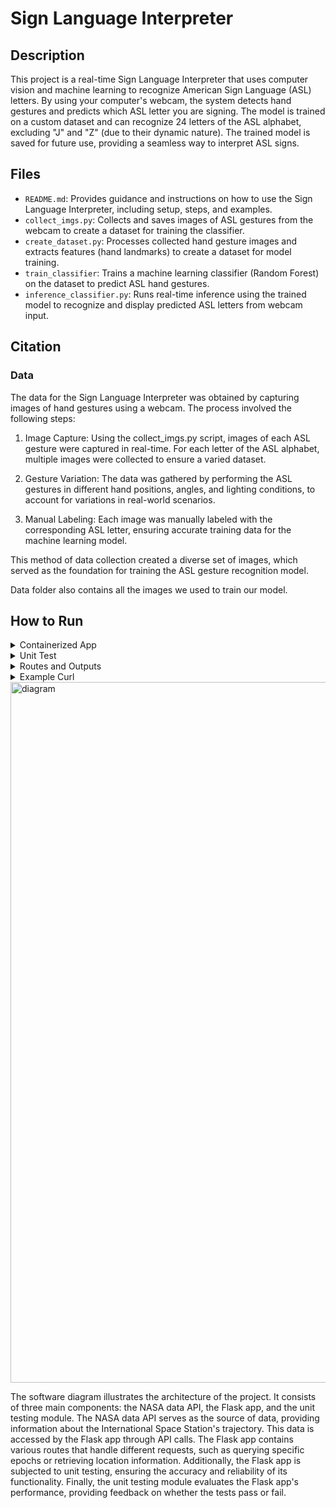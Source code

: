 # Sign Language Interpreter

## Description
This project is a real-time Sign Language Interpreter that uses computer vision and machine learning to recognize American Sign Language (ASL) letters. By using your computer's webcam, the system detects hand gestures and predicts which ASL letter you are signing. The model is trained on a custom dataset and can recognize 24 letters of the ASL alphabet, excluding "J" and "Z" (due to their dynamic nature). The trained model is saved for future use, providing a seamless way to interpret ASL signs.

## Files 
- `README.md`: Provides guidance and instructions on how to use the Sign Language Interpreter, including setup, steps, and examples.
- `collect_imgs.py`: Collects and saves images of ASL gestures from the webcam to create a dataset for training the classifier.
- `create_dataset.py`: Processes collected hand gesture images and extracts features (hand landmarks) to create a dataset for model training.
- `train_classifier`: Trains a machine learning classifier (Random Forest) on the dataset to predict ASL hand gestures.
- `inference_classifier.py`: Runs real-time inference using the trained model to recognize and display predicted ASL letters from webcam input.

## Citation

### Data
The data for the Sign Language Interpreter was obtained by capturing images of hand gestures using a webcam. The process involved the following steps:

  1) Image Capture: Using the collect_imgs.py script, images of each ASL gesture were captured in real-time. For each letter of the ASL alphabet, multiple images were collected to      ensure a varied dataset.

  2) Gesture Variation: The data was gathered by performing the ASL gestures in different hand positions, angles, and lighting conditions, to account for variations in real-world       scenarios.

  3) Manual Labeling: Each image was manually labeled with the corresponding ASL letter, ensuring accurate training data for the machine learning model.

This method of data collection created a diverse set of images, which served as the foundation for training the ASL gesture recognition model.

Data folder also contains all the images we used to train our model.

## How to Run

<details>
<summary>Containerized App</summary>
- To begin, head over to the directory that contains both the Dockerfile and the docker-compose.yml files.
- Build the Docker image using the command:
  
  `docker build -t username/flask-app:1.0 .`

  Replace username and flask-app with your own respective information.

- Then run the following Docker command which will start the container and run the Flask app inside of it.
     
  `docker-compose up`
</details>

<details>
<summary>Unit Test</summary>
- First, after check to see if any things are up and running with:

```docker ps -a```

  - Close all servers with:
    
    ``` docker stop <Container ID> ```
  
  - Next, start the service in the background with the command:

    ``` docker-compose up -d ```
  
- Once that is up and running, navigate to the directory with the Unit test (test_iss_tracker.py) and the iss_tracker.py files.
- Run the command:

  ``` pytest -v ```

  - This should run all the unit tests associated with this flask app.
</details>
<details>
<summary>Routes and Outputs</summary>

### Once your Flask app is running properly, you can curl several endpoints using the command:


`curl 127.0.0.1:5000/comment`
 - **Output:** This endpoint is a 'GET' method that will return the 'comment' dictionary associated with the ISS .XML file.

`curl 127.0.0.1:5000/header` 
- **Output:** This endpoint is a 'GET' method that will return the 'header' dictionary associated with the ISS .XML file.

`curl 127.0.0.1:5000/metadata` 
- **Output:** This endpoint is a 'GET' method that will return the 'metadata' dictionary associated with the ISS .XML file.

`curl 127.0.0.1:5000/epochs` 
- **Output:** This endpoint is a 'GET' method that will return the entire data set of epochs associated with the ISS in the .XML file.

`curl 127.0.0.1:5000/epochs/epochs?limit=int&offset=int` 
- **Output:** This endpoint is a 'GET' method that includes query parameters limit and offset are included in the request with their respective integer values. This endpoint is designed to retrieve a list of ISS state vectors with optional pagination using the limit and offset parameters.
- **limit**: The number of epoch records to return.
- **offset**: The starting position in the data set.

`curl 127.0.0.1:5000/epochs/<epoch>`
- **Output:** This endpoint is a 'GET' method that will return the state vectors for a specific epoch from the data set.
- The epoch should be an exact epoch from the data, such as `curl 127.0.0.1:5000/epochs/2024-075T13:56:00.000Z`

`curl 127.0.0.1:5000/epochs/<epoch>/speed`
- **Output:** This endpoint is a 'GET' method that will return the instantaneous speed for a specific epoch from the data set.
- The epoch should be an exact epoch from the data, such as `curl 127.0.0.1:5000/epochs/2024-075T13:56:00.000Z/speed`

`curl 127.0.0.1:5000/epochs/<epoch>/location`
- **Output:** This endpoint is a 'GET' method that will return the location data (latitude, longitude, altitude, and geoposition) for a specific epoch from the data set.
- The epoch should be an exact epoch from the data, such as `curl 127.0.0.1:5000/epochs/2024-075T13:56:00.000Z/location`

`curl 127.0.0.1:5000/now`
- **Output:** This endpoint is a 'GET' method that will return instantaneous speed, latitude, longitude, altitude, and geoposition for the epoch that is nearest in time to when the program is run.

</details>

<details>
<summary>Example Curl</summary>
  
`curl 127.0.0.1:5000/comment`

```
["Units are in kg and m^2",
"MASS=459154.20",
"DRAG_AREA=1487.80",
"DRAG_COEFF=2.00",
"SOLAR_RAD_AREA=0.00",
"SOLAR_RAD_COEFF=0.00",
"Orbits start at the ascending node epoch",
"ISS first asc. node: EPOCH = 2024-03-15T13:05:34.170 $ ORBIT = 402 $ LAN(DEG) = 49.49781",
"ISS last asc. node : EPOCH = 2024-03-30T10:42:10.141 $ ORBIT = 633 $ LAN(DEG) = -3.07552",
"Begin sequence of events","TRAJECTORY EVENT SUMMARY:",null,
"|       EVENT        |       TIG        | ORB |   DV    |   HA    |   HP  |",
"|                    |       GMT        |     |   M/S   |   KM    |   KM    |",
"|                    |                  |     |  (F/S)  |  (NM)   |  (NM)   |",
"=============================================================================",
"71S Launch            081:13:21:19.000             0.0     425.0     412.5",
"(0.0)   (229.5)   (222.8)",null,"71S Docking           081:16:39:42.000             0.0     425.0     412.5",
"(0.0)   (229.5)   (222.7)",
null,"SpX-30 Launch         081:20:55:09.000             0.0     425.0     412.6","(0.0)   (229.5)   (222.8)",
null,"SpX-30 Docking        083:11:30:00.000             0.0     425.3     412.0","(0.0)   (229.6)   (222.4)",
null,"============================================================================="
,"End sequence of events"]
```

`curl 127.0.0.1:5000/header`

```
{"CREATION_DATE":"2024-075T20:59:30.931Z",
"ORIGINATOR":"JSC"}
```

`curl 127.0.0.1:5000/metadata`

```
{
  "CENTER_NAME":"EARTH",
  "OBJECT_ID":"1998-067-A",
  "OBJECT_NAME":"ISS",
  "REF_FRAME":"EME2000",
  "START_TIME":"2024-075T12:00:00.000Z",
  "STOP_TIME":"2024-090T12:00:00.000Z",
  "TIME_SYSTEM":"UTC"
}
```

`curl 127.0.0.1:5000/epochs`

```
....
{
    "EPOCH": "2024-090T10:50:00.000Z",
    "X": 6211.00796878096,
    "X_DOT": -2.71881392442844,
    "Y": 593.261757779672,
    "Y_DOT": 4.94514472792443,
    "Z": 2679.1792595489,
    "Z_DOT": 5.19004672600028
  },
  {
    "EPOCH": "2024-090T10:54:00.000Z",
    "X": 5340.04172598131,
    "X_DOT": -4.49467498035985,
    "Y": 1744.01482432719,
    "Y_DOT": 4.58581135053425,
    "Z": 3811.63886071994,
    "Z_DOT": 4.18928581945629
  },
  {
    "EPOCH": "2024-090T10:58:00.000Z",
    "X": 4079.90977424504,
    "X_DOT": -5.94202859515296,
    "Y": 2767.67650101493,
    "Y_DOT": 3.89261089629353,
    "Z": 4665.53989721581,
    "Z_DOT": 2.88305607823398
  }...
```

`curl 127.0.0.1:5000/epochs/2024-090T10:58:00.000Z`

```
  {
    "EPOCH": "2024-090T10:58:00.000Z",
    "X": 4079.90977424504,
    "X_DOT": -5.94202859515296,
    "Y": 2767.67650101493,
    "Y_DOT": 3.89261089629353,
    "Z": 4665.53989721581,
    "Z_DOT": 2.88305607823398
  }
```

`curl 127.0.0.1:5000/epochs/2024-090T10:58:00.000Z/speed`

```
"7.666298700533425"
```

`curl 127.0.0.1:5000/epochs/2024-090T10:58:00.000Z/location`

```
{
  "Altitude":416.6976987197977,
  "EPOCH":"2024-090T10:58:00.000Z",
  "Geoposition":"Location currently unavailable",
  "Latitude":43.42081705210838,
  "Longitude":49.65167711498843
}
```
- If Geopositon shows "Location currently unavailable" this means the epoch  Latitude and Longitude are over a body of water.


`curl 127.0.0.1:5000/now`

```
{
  "Altitude":428.22771790667775,
  "EPOCH":"2024-078T19:48:00.000Z",
  "Geoposition":"Location currently unavailable",
  "Latitude":-42.81339797977896,
  "Longitude":-120.94411834789345,
  "Speed":"7.654282674187185",
  "X":4975.90962226887,
  "X_DOT":3.22096430613272,
  "Y":-343.072998653738,
  "Y_DOT":6.25756433003512,
  "Z":-4620.84857737651,
  "Z_DOT":3.00937216881748
}
```
- If Geopositon shows "Location currently unavailable" this means the current Latitude and Longitude of the ISS are over a body of water.

  
</details>


<img width="1121" alt="diagram" src="https://github.com/ArshDauwa/ISS-Tracker/assets/127358497/e8a70d80-0c33-4312-bb59-54f58f26f4fa">

The software diagram illustrates the architecture of the project. It consists of three main components: the NASA data API, the Flask app, and the unit testing module. The NASA data API serves as the source of data, providing information about the International Space Station's trajectory. This data is accessed by the Flask app through API calls. The Flask app contains various routes that handle different requests, such as querying specific epochs or retrieving location information. Additionally, the Flask app is subjected to unit testing, ensuring the accuracy and reliability of its functionality. Finally, the unit testing module evaluates the Flask app's performance, providing feedback on whether the tests pass or fail.














